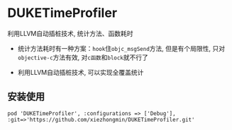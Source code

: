 # DUKETimeProfiler
利用LLVM自动插桩技术,  统计方法、函数耗时


- 统计方法耗时有一种方案：`hook`住`objc_msgSend`方法, 但是有个局限性, 只对`objective-c`方法有效, 对`c函数`和`block`就不行了

- 利用LLVM自动插桩技术, 可以实现全覆盖统计

## 安装使用
```objc
pod 'DUKETimeProfiler', :configurations => ['Debug'], :git=>'https://github.com/xiezhongmin/DUKETimeProfiler.git'
```
